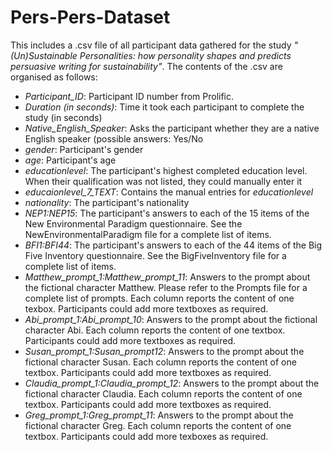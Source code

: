 # Pers-Pers-Dataset
This includes a .csv file of all participant data gathered for the study *"(Un)Sustainable Personalities: how personality shapes and predicts persuasive writing for sustainability"*. The contents of the .csv are organised as follows:

* *Participant_ID*: Participant ID number from Prolific.
* *Duration (in seconds)*: Time it took each participant to complete the study (in seconds)
* *Native_English_Speaker*: Asks the participant whether they are a native English speaker (possible answers: Yes/No
* *gender*: Participant's gender
* *age*: Participant's age
* *educationlevel*: The participant's highest completed education level. When their qualification was not listed, they could manually enter it
* *educaionlevel_7_TEXT*: Contains the manual entries for *educationlevel*
* *nationality*: The participant's nationality
* *NEP1:NEP15*: The participant's answers to each of the 15 items of the New Environmental Paradigm questionnaire. See the NewEnvironmentalParadigm file for a complete list of items.
* *BFI1:BFI44*: The participant's answers to each of the 44 items of the Big Five Inventory questionnaire. See the BigFiveInventory file for a complete list of items.
* *Matthew_prompt_1:Matthew_prompt_11*: Answers to the prompt about the fictional character Matthew. Please refer to the Prompts file for a complete list of prompts. Each column reports the content of one texbox. Participants could add more textboxes as required.
* *Abi_prompt_1:Abi_prompt_10*: Answers to the prompt about the fictional character Abi. Each column reports the content of one textbox. Participants could add more textboxes as required.
* *Susan_prompt_1:Susan_prompt12*: Answers to the prompt about the fictional character Susan. Each column reports the content of one textbox. Participants could add more textboxes as required.
* *Claudia_prompt_1:Claudia_prompt_12*: Answers to the prompt about the fictional character Claudia. Each column reports the content of one textbox. Participants could add more textboxes as required.
* *Greg_prompt_1:Greg_prompt_11*: Answers to the prompt about the fictional character Greg. Each column reports the content of one textbox. Participants could add more texboxes as required.
